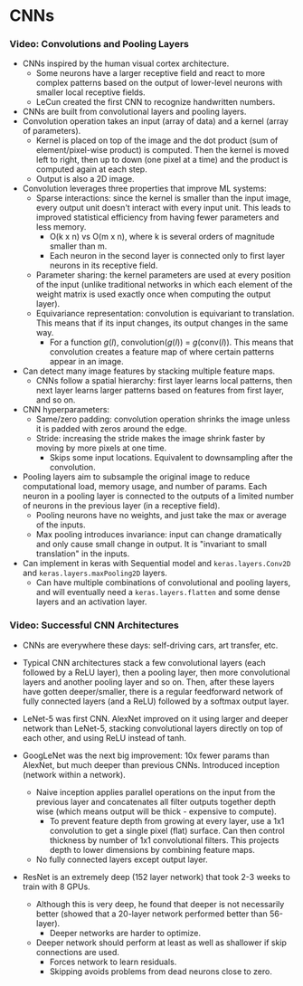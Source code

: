 # CNNs



### Video: Convolutions and Pooling Layers

- CNNs inspired by the human visual cortex architecture.
  - Some neurons have a larger receptive field and react to more complex patterns based on the output of lower-level neurons with smaller local receptive fields.
  - LeCun created the first CNN to recognize handwritten numbers.
- CNNs are built from convolutional layers and pooling layers.
- Convolution operation takes an input (array of data) and a kernel (array of parameters).
  - Kernel is placed on top of the image and the dot product (sum of element/pixel-wise product) is computed. Then the kernel is moved left to right, then up to down (one pixel at a time) and the product is computed again at each step.
  - Output is also a 2D image.
- Convolution leverages three properties that improve ML systems:
  - Sparse interactions: since the kernel is smaller than the input image, every output unit doesn't interact with every input unit. This leads to improved statistical efficiency from having fewer parameters and less memory.
    - O(k x n) vs O(m x n), where k is several orders of magnitude smaller than m.
    - Each neuron in the second layer is connected only to first layer neurons in its receptive field.
  - Parameter sharing: the kernel parameters are used at every position of the input (unlike traditional networks in which each element of the weight matrix is used exactly once when computing the output layer).
  - Equivariance representation: convolution is equivariant to translation. This means that if its input changes, its output changes in the same way.
    - For a function $g(I)$, convolution($g(I)$) = $g(\text{conv}(I))$. This means that convolution creates a feature map of where certain patterns appear in an image.
- Can detect many image features by stacking multiple feature maps.
  - CNNs follow a spatial hierarchy: first layer learns local patterns, then next layer learns larger patterns based on features from first layer, and so on.
- CNN hyperparameters:
  - Same/zero padding: convolution operation shrinks the image unless it is padded with zeros around the edge.
  - Stride: increasing the stride makes the image shrink faster by moving by more pixels at one time.
    - Skips some input locations. Equivalent to downsampling after the convolution.
- Pooling layers aim to subsample the original image to reduce computational load, memory usage, and number of params. Each neuron in a pooling layer is connected to the outputs of a limited number of neurons in the previous layer (in a receptive field).
  - Pooling neurons have no weights, and just take the max or average of the inputs.
  - Max pooling introduces invariance: input can change dramatically and only cause small change in output. It is "invariant to small translation" in the inputs.
- Can implement in keras with Sequential model and `keras.layers.Conv2D` and `keras.layers.maxPooling2D` layers.
  - Can have multiple combinations of convolutional and pooling layers, and will eventually need a `keras.layers.flatten` and some dense layers and an activation layer.

### Video: Successful CNN Architectures

- CNNs are everywhere these days: self-driving cars, art transfer, etc.
- Typical CNN architectures stack a few convolutional layers (each followed by a ReLU layer), then a pooling layer, then more convolutional layers and another pooling layer and so on. Then, after these layers have gotten deeper/smaller, there is a regular feedforward network of fully connected layers (and a ReLU) followed by a softmax output layer.
- LeNet-5 was first CNN. AlexNet improved on it using larger and deeper network than LeNet-5, stacking convolutional layers directly on top of each other, and using ReLU instead of tanh.
- GoogLeNet was the next big improvement: 10x fewer params than AlexNet, but much deeper than previous CNNs. Introduced inception (network within a network).
  - Naive inception applies parallel operations on the input from the previous layer and concatenates all filter outputs together depth wise (which means output will be thick - expensive to compute).
    - To prevent feature depth from growing at every layer, use a 1x1 convolution to get a single pixel (flat) surface. Can then control thickness by number of 1x1 convolutional filters. This projects depth to lower dimensions by combining feature maps.
  - No fully connected layers except output layer.

- ResNet is an extremely deep (152 layer network) that took 2-3 weeks to train with 8 GPUs.
  - Although this is very deep, he found that deeper is not necessarily better (showed that a 20-layer network performed better than 56-layer).
    - Deeper networks are harder to optimize.
  - Deeper network should perform at least as well as shallower if skip connections are used.
    - Forces network to learn residuals.
    - Skipping avoids problems from dead neurons close to zero.